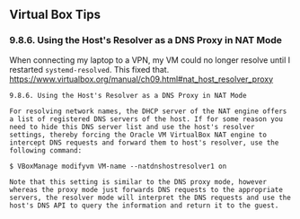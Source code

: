 
## Virtual Box Tips

### 9.8.6. Using the Host's Resolver as a DNS Proxy in NAT Mode

When connecting my laptop to a VPN, my VM could no longer resolve until I restarted `systemd-resolved`.  This fixed that.
https://www.virtualbox.org/manual/ch09.html#nat_host_resolver_proxy

```
9.8.6. Using the Host's Resolver as a DNS Proxy in NAT Mode

For resolving network names, the DHCP server of the NAT engine offers a list of registered DNS servers of the host. If for some reason you need to hide this DNS server list and use the host's resolver settings, thereby forcing the Oracle VM VirtualBox NAT engine to intercept DNS requests and forward them to host's resolver, use the following command:

$ VBoxManage modifyvm VM-name --natdnshostresolver1 on

Note that this setting is similar to the DNS proxy mode, however whereas the proxy mode just forwards DNS requests to the appropriate servers, the resolver mode will interpret the DNS requests and use the host's DNS API to query the information and return it to the guest. 
```
